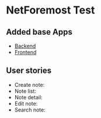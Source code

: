 # NetForemost Test

## Added base Apps

- [Backend](https://github.com/sbsys/typescript-ddd-microservice)
- [Frontend](https://github.com/sbsys/smop-frontend)

## User stories

- Create note:
- Note list:
- Note detail:
- Edit note:
- Search note:
